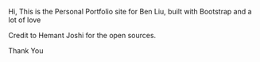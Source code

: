 Hi, This is the Personal Portfolio site for Ben Liu, built with Bootstrap and a lot of love

Credit to Hemant Joshi for the open sources.

Thank You
